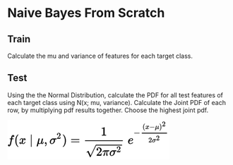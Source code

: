 # Naive Bayes From Scratch

## Train
Calculate the mu and variance of features for each target class.

## Test
Using the the Normal Distribution, calculate the PDF for all test features of each target class using N(x; mu, variance).
Calculate the Joint PDF of each row, by multiplying pdf results together.
Choose the highest joint pdf.

![Alt text](img/normal_distribution.svg "Optional Title")
